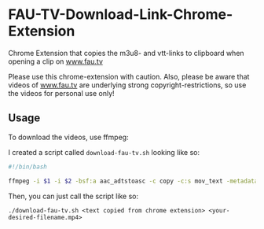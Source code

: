 # FAU-TV-Download-Link-Chrome-Extension
Chrome Extension that copies the m3u8- and vtt-links to clipboard when opening a clip on www.fau.tv

Please use this chrome-extension with caution.
Also, please be aware that videos of www.fau.tv are underlying strong copyright-restrictions, so use the videos for personal use only!

## Usage
To download the videos, use ffmpeg:

I created a script called `download-fau-tv.sh` looking like so:
```bash
#!/bin/bash

ffmpeg -i $1 -i $2 -bsf:a aac_adtstoasc -c copy -c:s mov_text -metadata:s:s:0 language=eng $3
```

Then, you can just call the script like so:
```
./download-fau-tv.sh <text copied from chrome extension> <your-desired-filename.mp4>
```
